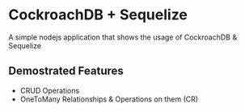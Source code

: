 # CockroachDB + Sequelize
A simple nodejs application that shows the usage of CockroachDB & Sequelize

## Demostrated Features
- CRUD Operations
- OneToMany Relationships & Operations on them (CR)
